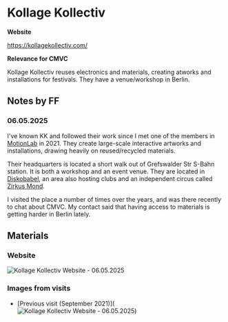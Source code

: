 # Kollage Kollectiv

**Website**

https://kollagekollectiv.com/

**Relevance for CMVC**

Kollage Kollectiv reuses electronics and materials, creating atworks and installations for festivals. They have a venue/workshop in Berlin.

## Notes by FF

### 06.05.2025

I've known KK and followed their work since I met one of the members in [MotionLab](https://motionlab.berlin/de/) in 2021. They create large-scale interactive artworks and installations, drawing heavily on reused/recycled materials.

Their headquarters is located a short walk out of Grefswalder Str S-Bahn station. It is both a workshop and an event venue. They are located in [Diskobabel](https://diskobabel.de/), an area also hosting clubs and an independent circus called [Zirkus Mond](https://www.zirkusmond.de/).

I visited the place a number of times over the years, and was there recently to chat about CMVC. My contact said that having access to materials is getting harder in Berlin lately.

## Materials

### Website

![Kollage Kollectiv Website - 06.05.2025](Kollage_Kollectiv_images/Kollage_Kollectiv_website.png)

### Images from visits

- [Previous visit (September 2021)](![Kollage Kollectiv Website - 06.05.2025](Kollage_Kollectiv_images/2021-09))